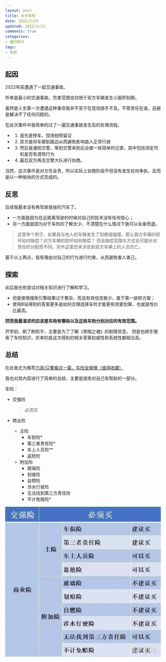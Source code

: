 ```yaml
---
layout: post
title: 关于车险
date: 2022/2/23
updated: 2022/2/23
comments: true
categories: 
- 通识知识
tags:
- 车险
---
```


## 起因
2022年前遭遇了一起交通事故。

所幸是最小的交通事故。伤害范围也仅限于双方车辆发生小面积刮擦。

虽然是人生第一次遭遇这种事但我并不至于在现场措手不及。不管责任在谁，逃避是解决不了任何问题的。

在此次事件中我简单的过了一遍交通事故发生后的处理流程。

- 1. 首先是停车，现场拍照留证
- 2. 其次是将车挪到路边从而避免影响路人正常行驶
- 3. 然后是通知交警，等到交警来到后会做一些简单的记录，其中包括测定司机是否有酒驾行为
- 4. 最后双方再去交警大队进行协商。

当然，这次事件是对方负全责，所以实际上协商阶段不但没有发生任何争执，反而是以一种愉快的方式完成的。

## 反思
后续我基本没有再驾驶我爸的汽车了。
- 一方面是因为在近距离驾驶的时候对自己的技术没有任何信心；
- 另一方面是因为对于车险的了解太少，不清楚在什么情况下我可以全身而退。

> 这里举个例子，如果我与他人的车辆发生了刮擦或碰撞，那么我方车辆的损坏如何赔偿？对方车辆的损坏如何赔偿？
> 而且赔偿范围与方式也可能针对责任的分配而不同。另外这里还未涉及到双方车辆上的人员伤亡。

基于以上两点，我有理由对自己的行为进行约束，从而避免害人害己。

## 探索
此后我也有尝试对相关知识进行了解和学习。
- 但是使用搜索引擎结果过于繁杂，而且有效信息极少，属于第一排除方案；
- 使用B站得到的答案更多是如何合理选择车险才能更有效更划算，也就是性价比最高。

**然而我最渴求的应该是车险有哪些以及这些车险分别对应的有效范围。**

开学初，刷了刷知乎，主要是为了了解《黑暗之魂》的剧情信息。
但是也顺手搜索了车险知识，庆幸的是这次得到的相关答案权威性和系统性都相当高。

## 总结
在此我尤为推荐[力哥/只要看这一篇，车险全搞懂（值得收藏）](https://zhuanlan.zhihu.com/p/52240605)

我也对其内容进行了简单的总结，主要是提炼对自己有帮助的一部分。

车险：
- 交强险
    
    > 必须买
- 商业险
    * 主险
        + 车损险*
        + 第三者责任险*
        + 车上人员险**
        + 盗抢险
    * 附加险
        + 玻璃险
        + 划痕险
        + 自燃险
        + 涉水行驶险
        + 无法找到第三方责任险
        + 不计免赔险*

![auto-insurance](../assets/auto-insu.jpg)